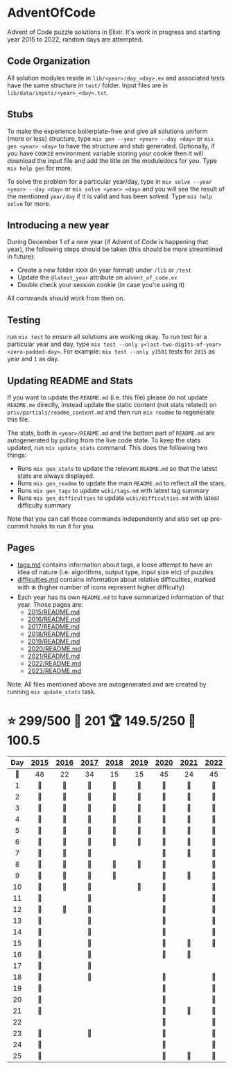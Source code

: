 <!--
* AUTOGENERATED -- DO NOT EDIT
* Edit static content in `priv/partials/readme_content.md`
* Run `mix gen_readme` to recreate
-->
# AdventOfCode

Advent of Code puzzle solutions in Elixir. It's work in progress and starting year 2015 to 2022, random days are attempted.

## Code Organization

All solution modules reside in `lib/<year>/day_<day>.ex` and associated tests have the same structure in `test/` folder. Input files are in `lib/data/inputs/<year>_<day>.txt`.

## Stubs

To make the experience boilerplate-free and give all solutions uniform (more or less) structure, type `mix gen --year <year> --day <day>` or `mix gen <year> <day>` to have the structure and stub generated. Optionally, if you have `COOKIE` environment variable storing your cookie then it will download the input file and add the title on the moduledocs for you. Type `mix help gen` for more.

To solve the problem for a particular year/day, type in `mix solve --year <year> --day <day>` or `mix solve <year> <day>` and you will see the result of the mentioned `year/day` if it is valid and has been solved. Type `mix help solve` for more.

## Introducing a new year

During December 1 of a new year (if Advent of Code is happening that year), the following steps should be taken (this should be more streamlined in future):

* Create a new folder `XXXX` (in year format) under `/lib` or `/test`
* Update the `@latest_year` attribute on `advent_of_code.ex`
* Double check your session cookie (in case you're using it)

All commands should work from then on.

## Testing

run `mix test` to ensure all solutions are working okay. To run test for a particular year and day, type `mix test --only y<last-two-digits-of-year><zero-padded-day>`. For example: `mix test --only y1501` tests for `2015` as year and `1` as day.

## Updating README and Stats

If you want to update the `README.md` (i.e. this file) please do not update `README.me` directly, instead update the static content (not stats related) on `priv/partials/readme_content.md` and then run `mix readme` to regenerate this file.

The stats, both in `<year>/README.md` and the bottom part of `README.md` are autogenerated by pulling from the live code state. To keep the stats updated, run `mix update_stats` command. This does the following two things:

* Runs `mix gen_stats` to update the relevant `README.md` so that the latest stats are always displayed.
* Runs `mix gen_readme` to update the main `README.md` to reflect all the stars.
* Runs `mix gen_tags` to update `wiki/tags.md` with latest tag summary
* Runs `mix gen_difficulties` to update `wiki/difficulties.md` with latest difficulty summary

Note that you can call those commands independently and also set up pre-commit hooks to run it for you.

## Pages

* [tags.md](/wiki/tags.md) contains information about tags, a loose attempt to have an idea of nature (i.e. algorithms, output type, input size etc) of puzzles
* [difficulties.md](/wiki/difficulties.md) contains information about relative difficulties, marked with :snowflake: (higher number of icons represent higher difficulty)
* Each year has its own `README.md` to have summarized information of that year. Those pages are:
    - [2015/README.md](/lib/2015/README.md)
    - [2016/README.md](/lib/2016/README.md)
    - [2017/README.md](/lib/2017/README.md)
    - [2018/README.md](/lib/2018/README.md)
    - [2019/README.md](/lib/2019/README.md)
    - [2020/README.md](/lib/2020/README.md)
    - [2021/README.md](/lib/2021/README.md)
    - [2022/README.md](/lib/2022/README.md)
    - [2023/README.md](/lib/2023/README.md)

Note: All files mentioned above are autogenerated and are created by running `mix update_stats` task.

# :star: 299/500 :dart: 201 :trophy: 149.5/250 :dart: 100.5

| Day | [2015](/lib/2015) | [2016](/lib/2016) | [2017](/lib/2017) | [2018](/lib/2018) | [2019](/lib/2019) | [2020](/lib/2020) | [2021](/lib/2021) | [2022](/lib/2022) | [2023](/lib/2023) | [2024](/lib/2024) |
|:---:|:-:|:-:|:-:|:-:|:-:|:-:|:-:|:-:|:-:|:-:|
| :star2: | 48 | 22 | 34 | 15 | 15 | 45 | 24 | 45 | 44 | 7 |
| 1 | :1st_place_medal: | :1st_place_medal: | :1st_place_medal: | :1st_place_medal: | :1st_place_medal: | :1st_place_medal: | :1st_place_medal: | :1st_place_medal: | :1st_place_medal: | :1st_place_medal: |
| 2 | :1st_place_medal: | :1st_place_medal: | :1st_place_medal: | :1st_place_medal: | :1st_place_medal: | :1st_place_medal: | :1st_place_medal: | :1st_place_medal: | :1st_place_medal: |   |
| 3 | :1st_place_medal: | :1st_place_medal: | :1st_place_medal: | :1st_place_medal: | :1st_place_medal: | :1st_place_medal: | :1st_place_medal: | :1st_place_medal: | :1st_place_medal: | :1st_place_medal: |
| 4 | :1st_place_medal: | :1st_place_medal: | :1st_place_medal: | :1st_place_medal: | :1st_place_medal: | :1st_place_medal: | :1st_place_medal: | :1st_place_medal: | :1st_place_medal: |   |
| 5 | :1st_place_medal: | :1st_place_medal: | :1st_place_medal: | :1st_place_medal: | :2nd_place_medal: | :1st_place_medal: | :1st_place_medal: | :1st_place_medal: | :1st_place_medal: | :1st_place_medal: |
| 6 | :1st_place_medal: | :1st_place_medal: | :1st_place_medal: | :1st_place_medal: | :1st_place_medal: | :1st_place_medal: | :1st_place_medal: | :1st_place_medal: | :1st_place_medal: |   |
| 7 | :1st_place_medal: | :1st_place_medal: | :2nd_place_medal: |   |   | :1st_place_medal: | :1st_place_medal: | :1st_place_medal: | :1st_place_medal: |   |
| 8 | :1st_place_medal: | :1st_place_medal: | :1st_place_medal: | :2nd_place_medal: | :1st_place_medal: | :1st_place_medal: |   | :1st_place_medal: | :1st_place_medal: |   |
| 9 | :1st_place_medal: | :1st_place_medal: | :1st_place_medal: | :1st_place_medal: |   | :1st_place_medal: | :1st_place_medal: | :1st_place_medal: | :1st_place_medal: |   |
| 10 | :1st_place_medal: | :1st_place_medal: | :1st_place_medal: |   | :1st_place_medal: | :1st_place_medal: |   | :1st_place_medal: | :1st_place_medal: |   |
| 11 | :1st_place_medal: |   | :1st_place_medal: |   |   | :1st_place_medal: |   | :1st_place_medal: | :1st_place_medal: |   |
| 12 | :1st_place_medal: | :1st_place_medal: | :1st_place_medal: |   |   | :1st_place_medal: |   | :1st_place_medal: | :1st_place_medal: | :2nd_place_medal: |
| 13 | :1st_place_medal: |   | :1st_place_medal: |   |   | :1st_place_medal: |   | :1st_place_medal: | :1st_place_medal: |   |
| 14 | :1st_place_medal: |   | :2nd_place_medal: |   |   | :1st_place_medal: |   | :1st_place_medal: | :1st_place_medal: |   |
| 15 | :1st_place_medal: |   | :1st_place_medal: |   |   | :1st_place_medal: | :1st_place_medal: | :1st_place_medal: | :1st_place_medal: |   |
| 16 | :1st_place_medal: |   | :1st_place_medal: |   |   | :2nd_place_medal: | :1st_place_medal: |   | :1st_place_medal: |   |
| 17 | :1st_place_medal: |   | :1st_place_medal: |   |   |   |   |   |   |   |
| 18 | :1st_place_medal: |   | :2nd_place_medal: |   |   | :1st_place_medal: |   | :1st_place_medal: | :1st_place_medal: |   |
| 19 | :1st_place_medal: |   |   |   |   | :1st_place_medal: |   | :1st_place_medal: | :1st_place_medal: |   |
| 20 | :1st_place_medal: |   |   |   |   | :2nd_place_medal: |   | :1st_place_medal: |   |   |
| 21 | :1st_place_medal: |   |   |   |   | :1st_place_medal: | :1st_place_medal: | :1st_place_medal: |   |   |
| 22 |   |   |   |   |   | :1st_place_medal: |   | :2nd_place_medal: | :1st_place_medal: |   |
| 23 | :1st_place_medal: |   | :2nd_place_medal: |   |   | :1st_place_medal: |   | :1st_place_medal: | :1st_place_medal: |   |
| 24 | :1st_place_medal: |   |   |   |   | :2nd_place_medal: |   | :1st_place_medal: | :1st_place_medal: |   |
| 25 | :1st_place_medal: |   |   |   |   | :1st_place_medal: | :1st_place_medal: | :1st_place_medal: | :1st_place_medal: |   |


